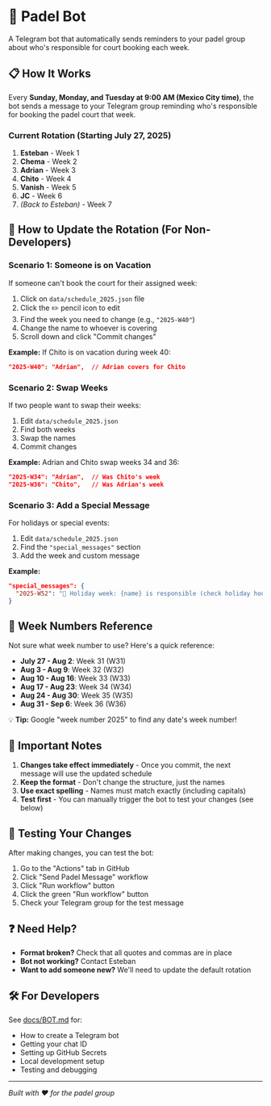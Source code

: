 # 🎾 Padel Bot

A Telegram bot that automatically sends reminders to your padel group about who's responsible for court booking each week.

## 📋 How It Works

Every **Sunday, Monday, and Tuesday at 9:00 AM (Mexico City time)**, the bot sends a message to your Telegram group reminding who's responsible for booking the padel court that week.

### Current Rotation (Starting July 27, 2025)
1. **Esteban** - Week 1
2. **Chema** - Week 2  
3. **Adrian** - Week 3
4. **Chito** - Week 4
5. **Vanish** - Week 5
6. **JC** - Week 6
7. *(Back to Esteban)* - Week 7

## 🔄 How to Update the Rotation (For Non-Developers)

### Scenario 1: Someone is on Vacation

If someone can't book the court for their assigned week:

1. Click on `data/schedule_2025.json` file
2. Click the ✏️ pencil icon to edit
3. Find the week you need to change (e.g., `"2025-W40"`)
4. Change the name to whoever is covering
5. Scroll down and click "Commit changes"

**Example:** If Chito is on vacation during week 40:
```json
"2025-W40": "Adrian",  // Adrian covers for Chito
```

### Scenario 2: Swap Weeks

If two people want to swap their weeks:

1. Edit `data/schedule_2025.json`
2. Find both weeks
3. Swap the names
4. Commit changes

**Example:** Adrian and Chito swap weeks 34 and 36:
```json
"2025-W34": "Adrian",  // Was Chito's week
"2025-W36": "Chito",   // Was Adrian's week
```

### Scenario 3: Add a Special Message

For holidays or special events:

1. Edit `data/schedule_2025.json`
2. Find the `"special_messages"` section
3. Add the week and custom message

**Example:**
```json
"special_messages": {
  "2025-W52": "🎄 Holiday week: {name} is responsible (check holiday hours!)"
}
```

## 📅 Week Numbers Reference

Not sure what week number to use? Here's a quick reference:

- **July 27 - Aug 2**: Week 31 (W31)
- **Aug 3 - Aug 9**: Week 32 (W32)
- **Aug 10 - Aug 16**: Week 33 (W33)
- **Aug 17 - Aug 23**: Week 34 (W34)
- **Aug 24 - Aug 30**: Week 35 (W35)
- **Aug 31 - Sep 6**: Week 36 (W36)

💡 **Tip:** Google "week number 2025" to find any date's week number!

## 🚨 Important Notes

1. **Changes take effect immediately** - Once you commit, the next message will use the updated schedule
2. **Keep the format** - Don't change the structure, just the names
3. **Use exact spelling** - Names must match exactly (including capitals)
4. **Test first** - You can manually trigger the bot to test your changes (see below)

## 🧪 Testing Your Changes

After making changes, you can test the bot:

1. Go to the "Actions" tab in GitHub
2. Click "Send Padel Message" workflow
3. Click "Run workflow" button
4. Click the green "Run workflow" button
5. Check your Telegram group for the test message

## ❓ Need Help?

- **Format broken?** Check that all quotes and commas are in place
- **Bot not working?** Contact Esteban
- **Want to add someone new?** We'll need to update the default rotation

## 🛠️ For Developers

See [docs/BOT.md](docs/BOT.md) for:
- How to create a Telegram bot
- Getting your chat ID
- Setting up GitHub Secrets
- Local development setup
- Testing and debugging

---

*Built with ❤️ for the padel group*
